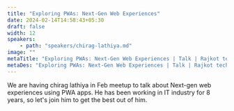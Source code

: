 ```yaml
---
title: "Exploring PWAs: Next-Gen Web Experiences"
date: 2024-02-14T14:58:43+05:30
draft: false
width: 12
speakers:
    - path: "speakers/chirag-lathiya.md"
image: ""
metaTitle: "Exploring PWAs: Next-Gen Web Experiences | Talk | Rajkot tech"
metaDes: "Exploring PWAs: Next-Gen Web Experiences | Talk | Rajkot tech"
---
```


We are having chirag lathiya in Feb meetup to talk about Next-gen web experiences using PWA apps. He has been working in IT industry for 8 years, so let's join him to get the best out of him. 

